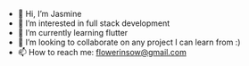 - 👋 Hi, I’m Jasmine
- 👀 I’m interested in full stack development
- 🌱 I’m currently learning flutter
- 💞️ I’m looking to collaborate on any project I can learn from :)
- 📫 How to reach me: flowerinsow@gmail.com
